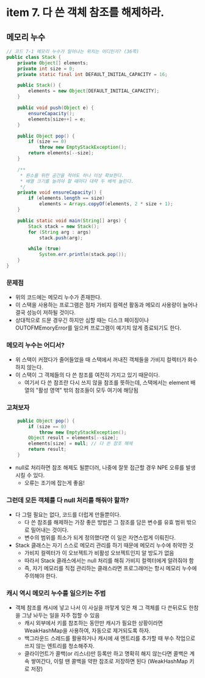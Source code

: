 # item 7. 다 쓴 객체 참조를 해제하라. 

## 메모리 누수 
```java
// 코드 7-1 메모리 누수가 일어나는 위치는 어디인가? (36쪽)
public class Stack {
    private Object[] elements;
    private int size = 0;
    private static final int DEFAULT_INITIAL_CAPACITY = 16;

    public Stack() {
        elements = new Object[DEFAULT_INITIAL_CAPACITY];
    }

    public void push(Object e) {
        ensureCapacity();
        elements[size++] = e;
    }

    public Object pop() {
        if (size == 0)
            throw new EmptyStackException();
        return elements[--size];
    }

    /**
     * 원소를 위한 공간을 적어도 하나 이상 확보한다.
     * 배열 크기를 늘려야 할 때마다 대략 두 배씩 늘린다.
     */
    private void ensureCapacity() {
        if (elements.length == size)
            elements = Arrays.copyOf(elements, 2 * size + 1);
    }

    public static void main(String[] args) {
        Stack stack = new Stack();
        for (String arg : args)
            stack.push(arg);

        while (true)
            System.err.println(stack.pop());
    }
}
```

### 문제점 
- 위의 코드에는 메모리 누수가 존재한다. 
- 이 스택을 사용하는 프로그램은 점차 가비지 컬렉션 활동과 메모리 사용량이 늘어나 결국 성능이 저하될 것이다.
- 상대적으로 드문 경우긴 하지만 심할 때는 디스크 페이징이나 OUTOFMEmoryError를 일으켜 프로그램이 예기치 않게 종료되기도 한다.

### 메모리 누수는 어디서? 
- 위 스택이 커졌다가 줄어들었을 때 스택에서 꺼내진 객체들을 가비지 컬렉터가 화수 하지 않는다.
- 이 스택이 그 객체들의 다 쓴 참조를 여전히 가지고 있기 때문이다.
    - 여기서 다 쓴 참조란 다시 쓰지 않을 참조를 뜻하는데, 스택에서는 element 배열의 "활성 영역" 밖의 참조들이 모두 여기에 해당됨

### 고쳐보자
```java
    public Object pop() {
        if (size == 0)
            throw new EmptyStackException();
        Object result = elements[--size];
        elements[size] = null; // 다 쓴 참조 해제
        return result;
    }
```
- null로 처리하면 참조 해제도 될뿐더러, 나중에 잘못 접근할 경우 NPE 오류를 발생시킬 수 있다. 
    - 오류는 조기에 잡는게 좋음!

### 그런데 모든 객체를 다 null 처리를 해줘야 할까? 
- 다 그럴 필요는 없다, 코드를 더럽게 만들뿐이다. 
  - 다 쓴 참조를 해제하는 가장 좋은 방법은 그 참조를 담은 변수를 유효 범위 밖으로 밀어내는 것이다.
  - 변수의 범위를 최소가 되게 정의했다면 이 일은 자연스럽게 이뤄진다.
- Stack 클래스는 자기 스스로 메모리 관리를 하기 때문에 메모리 누수에 취약한 것 
  - 가비지 컬렉터가 이 오브젝트가 비활성 오브젝트인지 알 방도가 없음
  - 따라서 Stack 클래스에서는 null 처리를 해줘 가비지 컬렉터에게 알려줘야 함
  - 즉, 자기 메모리를 직접 관리하는 클래스라면 프로그래머는 항시 메모리 누수에 주의해야 한다. 

### 캐시 역시 메모리 누수를 일으키는 주범
- 객체 참조를 캐시에 넣고 나서 이 사실을 까맣게 잊은 채 그 객체를 다 쓴뒤로도 한참을 그냥 놔두는 일을 자주 접할 수 있음
  - 캐시 외부에서 키를 참조하는 동안만 캐시가 필요한 상황이라면 WeakHashMap을 사용하여, 자동으로 제거되도록 하자.
  - 백그라운드 스레드를 활용하거나 캐시에 새 엔트리를 추가할 때 부수 작업으로 쓰지 않는 엔트리를 청소해주자.
  - 클라이언트가 콜백(or 리스너)만 등록만 하고 명확히 해지 않는다면 콜백은 계속 쌓여간다, 이럴 땐 콜백을 약한 참조로 저장하면 된다 (WeakHashMap 키로 저장)